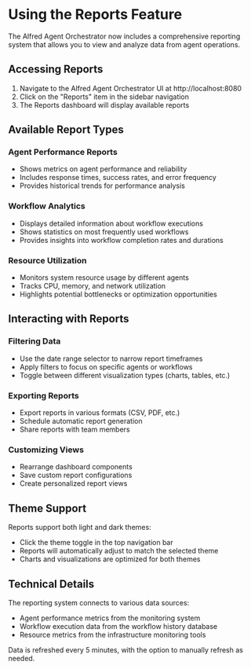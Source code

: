 # Using the Reports Feature

The Alfred Agent Orchestrator now includes a comprehensive reporting system that allows you to view and analyze data from agent operations.

## Accessing Reports

1. Navigate to the Alfred Agent Orchestrator UI at http://localhost:8080
2. Click on the "Reports" item in the sidebar navigation
3. The Reports dashboard will display available reports

## Available Report Types

### Agent Performance Reports
- Shows metrics on agent performance and reliability
- Includes response times, success rates, and error frequency
- Provides historical trends for performance analysis

### Workflow Analytics
- Displays detailed information about workflow executions
- Shows statistics on most frequently used workflows
- Provides insights into workflow completion rates and durations

### Resource Utilization
- Monitors system resource usage by different agents
- Tracks CPU, memory, and network utilization
- Highlights potential bottlenecks or optimization opportunities

## Interacting with Reports

### Filtering Data
- Use the date range selector to narrow report timeframes
- Apply filters to focus on specific agents or workflows
- Toggle between different visualization types (charts, tables, etc.)

### Exporting Reports
- Export reports in various formats (CSV, PDF, etc.)
- Schedule automatic report generation
- Share reports with team members

### Customizing Views
- Rearrange dashboard components
- Save custom report configurations
- Create personalized report views

## Theme Support

Reports support both light and dark themes:
- Click the theme toggle in the top navigation bar
- Reports will automatically adjust to match the selected theme
- Charts and visualizations are optimized for both themes

## Technical Details

The reporting system connects to various data sources:
- Agent performance metrics from the monitoring system
- Workflow execution data from the workflow history database
- Resource metrics from the infrastructure monitoring tools

Data is refreshed every 5 minutes, with the option to manually refresh as needed.